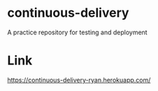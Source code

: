 # continuous-delivery
A practice repository for testing and deployment

# Link
https://continuous-delivery-ryan.herokuapp.com/
